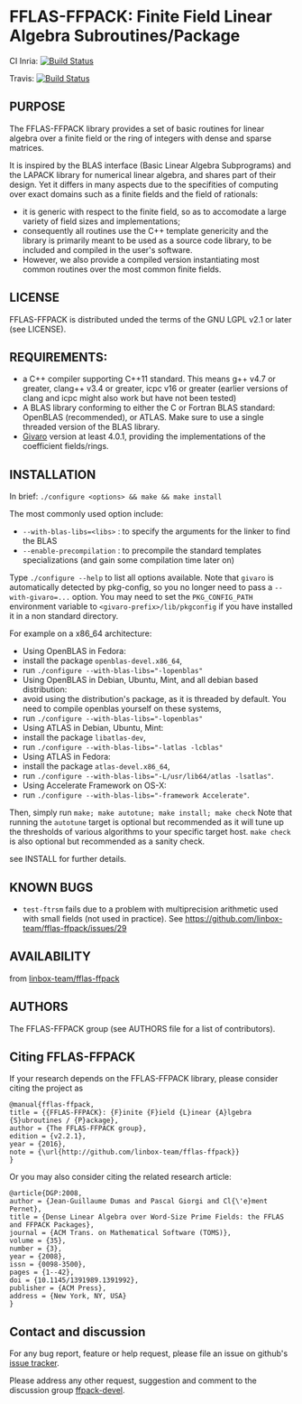 # FFLAS-FFPACK: Finite Field Linear Algebra Subroutines/Package

CI Inria: [![Build Status](https://ci.inria.fr/linbox/buildStatus/icon?job=FFLAS-FFPACK)](https://ci.inria.fr/linbox/view/LinBox%20ecosystem/job/FFLAS-FFPACK/)

Travis: [![Build Status](https://travis-ci.org/linbox-team/fflas-ffpack.svg?branch=master)](https://travis-ci.org/linbox-team/fflas-ffpack/)

## PURPOSE

The FFLAS-FFPACK library provides a set of basic routines for linear algebra over a finite field or the ring of integers with dense and sparse matrices.

It is inspired by the BLAS interface (Basic Linear Algebra Subprograms) and the LAPACK library for numerical linear algebra, and shares part of their design. Yet it differs in many aspects due to the specifities of computing over exact domains such as a finite fields and the field of rationals:
- it is generic with respect to the finite field, so as to accomodate a large variety of field sizes and implementations;
- consequently all routines use the C++ template genericity and the library is primarily meant to be used as a source code library, to be included and compiled in the user's software.
- However, we also provide a compiled version instantiating most common routines over the most common finite fields.

## LICENSE

FFLAS-FFPACK is distributed unded the terms of the GNU LGPL v2.1 or later (see LICENSE).

## REQUIREMENTS:
- a C++ compiler supporting C++11 standard. This means g++ v4.7 or greater, clang++ v3.4 or greater, icpc v16 or greater (earlier versions of clang and icpc might also work but have not been tested)
- A BLAS library conforming to either the C or Fortran BLAS standard: OpenBLAS (recommended), or ATLAS. Make sure to use a single threaded version of the BLAS library.
- [Givaro](https://github.com/linbox-team/givaro) version at least 4.0.1, providing the implementations of the coefficient fields/rings. 

## INSTALLATION

In brief:
```./configure <options> && make && make install```

The most commonly used option include:
- `--with-blas-libs=<libs>` : to specify the arguments for the linker to find the BLAS
- `--enable-precompilation` : to precompile the standard templates specializations (and gain some compilation time later on)

Type `./configure --help` to list all options available.
Note that `givaro` is automatically detected by pkg-config, so you no longer need to pass a `--with-givaro=...` option.
You may need to set the `PKG_CONFIG_PATH` environment variable to `<givaro-prefix>/lib/pkgconfig` if you have installed it in a non standard directory.

For example on a x86_64 architecture:
- Using OpenBLAS in Fedora: 
 - install the package `openblas-devel.x86_64`,
 - run `./configure --with-blas-libs="-lopenblas"`
- Using OpenBLAS in Debian, Ubuntu, Mint, and all debian based distribution:
 - avoid using the distribution's package, as it is threaded by default. You need to
   compile openblas yourself on these systems,
 - run `./configure --with-blas-libs="-lopenblas"`
- Using ATLAS in Debian, Ubuntu, Mint: 
 - install the package `libatlas-dev`,
 - run `./configure --with-blas-libs="-latlas -lcblas"`
- Using ATLAS in Fedora:
 - install the package `atlas-devel.x86_64`,
 - run `./configure --with-blas-libs="-L/usr/lib64/atlas -lsatlas"`.
- Using Accelerate Framework on OS-X:
 - run `./configure --with-blas-libs="-framework Accelerate"`.

Then, simply run `make; make autotune; make install; make check`
Note that running the `autotune` target is optional but recommended as it will tune up the thresholds of various algorithms to your specific target host.
`make check` is also optional but recommended as a sanity check.

see INSTALL for further details.

## KNOWN BUGS

 - `test-ftrsm` fails due to a problem with multiprecision arithmetic used with small fields (not used in practice). See https://github.com/linbox-team/fflas-ffpack/issues/29

## AVAILABILITY

 from [linbox-team/fflas-ffpack](https://github.com/linbox-team/fflas-ffpack)

## AUTHORS

The FFLAS-FFPACK group (see AUTHORS file for a list of contributors).

## Citing FFLAS-FFPACK

If your research depends on the FFLAS-FFPACK library, please consider citing the project as

```
@manual{fflas-ffpack,
title = {{FFLAS-FFPACK}: {F}inite {F}ield {L}inear {A}lgebra {S}ubroutines / {P}ackage},
author = {The FFLAS-FFPACK group},
edition = {v2.2.1},
year = {2016},
note = {\url{http://github.com/linbox-team/fflas-ffpack}}
}
```

Or you may also consider citing the related research article:
```
@article{DGP:2008,
author = {Jean-Guillaume Dumas and Pascal Giorgi and Cl{\'e}ment Pernet},
title = {Dense Linear Algebra over Word-Size Prime Fields: the FFLAS and FFPACK Packages},
journal = {ACM Trans. on Mathematical Software (TOMS)},
volume = {35},
number = {3},
year = {2008},
issn = {0098-3500},
pages = {1--42},
doi = {10.1145/1391989.1391992},
publisher = {ACM Press},
address = {New York, NY, USA}
}
```

## Contact and discussion

For any bug report, feature or help request, please file an issue on github's [issue tracker](https://github.com/linbox-team/fflas-ffpack/issues).

Please address any other request, suggestion and comment to the discussion group [ffpack-devel](http://groups.google.com/group/ffpack-devel).
